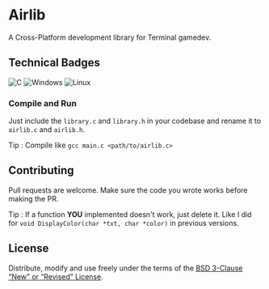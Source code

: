 # Airlib

A Cross-Platform development library for Terminal gamedev.

## Technical Badges

![C](https://img.shields.io/badge/c-%2300599C.svg?style=for-the-badge&logo=c&logoColor=white)
![Windows](https://img.shields.io/badge/Windows-0078D6?style=for-the-badge&logo=windows&logoColor=white)
![Linux](https://img.shields.io/badge/Linux-FCC624?style=for-the-badge&logo=linux&logoColor=black)

### Compile and Run

Just include the `library.c` and `library.h` in your codebase and rename it to `airlib.c` and `airlib.h`.

Tip : Compile like `gcc main.c <path/to/airlib.c>`

## Contributing 

Pull requests are welcome. Make sure the code you wrote works before making the PR.

Tip : If a function **YOU** implemented doesn't work, just delete it. Like I did for `void DisplayColor(char *txt, char *color)` in previous versions.

## License

Distribute, modify and use freely under the terms of the
[BSD 3-Clause “New” or “Revised” License](./LICENSE).
